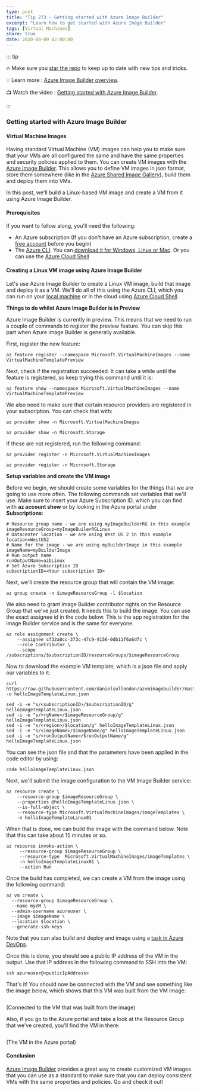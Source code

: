 ```yaml
---
type: post
title: "Tip 273 - Getting started with Azure Image Builder"
excerpt: "Learn how to get started with Azure Image Builder"
tags: [Virtual Machines]
share: true
date: 2020-08-09 02:00:00
---
```


::: tip 

:fire: Make sure you [star the repo](http://azuredev.tips?WT.mc_id=azure-azuredevtips-azureappsdev) to keep up to date with new tips and tricks.

:bulb: Learn more : [Azure Image Builder overview](https://docs.microsoft.com/en-us/azure/virtual-machines/linux/image-builder-overview?WT.mc_id=docs-azuredevtips-azureappsdev). 

:tv: Watch the video : [Getting started with Azure Image Builder](https://www.youtube.com/watch?v=yT97IeAFfwA&list=PLLasX02E8BPCNCK8Thcxu-Y-XcBUbhFWC&index=12&?WT.mc_id=youtube-azuredevtips-azureappsdev).

:::

### Getting started with Azure Image Builder

#### Virtual Machine Images

Having standard Virtual Machine (VM) images can help you to make sure that your VMs are all configured the same and have the same properties and security policies applied to them. You can create VM images with the [Azure Image Builder](https://docs.microsoft.com/en-us/azure/virtual-machines/linux/image-builder-overview?WT.mc_id=docs-azuredevtips-azureappsdev). This allows you to define VM images in json format, store them somewhere (like in the [Azure Shared Image Gallery](https://docs.microsoft.com/azure/virtual-machines/windows/shared-image-galleries?WT.mc_id=docs-azuredevtips-azureappsdev)), build them and deploy them into VMs. 

In this post, we'll build a Linux-based VM image and create a VM from it using Azure Image Builder.

#### Prerequisites

If you want to follow along, you'll need the following:
* An Azure subscription (If you don't have an Azure subscription, create a [free account](https://azure.microsoft.com/free/?WT.mc_id=azure-azuredevtips-azureappsdev) before you begin)
* The [Azure CLI](https://docs.microsoft.com/cli/azure/?WT.mc_id=docs-azuredevtips-azureappsdev). You can [download it for Windows, Linux or Mac](https://docs.microsoft.com/cli/azure/install-azure-cli?WT.mc_id=docs-azuredevtips-azureappsdev). Or you can use the [Azure Cloud Shell](https://shell.azure.com/?WT.mc_id=azure-azuredevtips-azureappsdev)

#### Creating a Linux VM image using Azure Image Builder

Let's use Azure Image Builder to create a Linux VM image, build that image and deploy it as a VM. We'll do all of this using the Azure CLI, which you can run on your [local machine](https://docs.microsoft.com/cli/azure/?WT.mc_id=docs-azuredevtips-azureappsdev) or in the cloud using [Azure Cloud Shell](https://shell.azure.com/?WT.mc_id=azure-azuredevtips-azureappsdev).

**Things to do whilst Azure Image Builder is in Preview**

Azure Image Builder is currently in preview. This means that we need to run a couple of commands to register the preview feature. You can skip this part when Azure image Builder is generally available.

First, register the new feature:
```
az feature register --namespace Microsoft.VirtualMachineImages --name VirtualMachineTemplatePreview
```
Next, check if the registration succeeded. It can take a while until the feature is registered, so keep trying this command until it is:
```
az feature show --namespace Microsoft.VirtualMachineImages --name VirtualMachineTemplatePreview 
```
We also need to make sure that certain resource providers are registered in your subscription. You can check that with:
```
az provider show -n Microsoft.VirtualMachineImages 

az provider show -n Microsoft.Storage 
```
If these are not registered, run the following command:
```
az provider register -n Microsoft.VirtualMachineImages

az provider register -n Microsoft.Storage
```

**Setup variables and create the VM image**

Before we begin, we should create some variables for the things that we are going to use more often. The following commands set variables that we'll use. Make sure to insert your Azure Subscription ID, which you can find with **az account show** or by looking in the Azure portal under **Subscriptions**:
```
# Resource group name - we are using myImageBuilderRG in this example
imageResourceGroup=myImageBuilerRGLinux
# Datacenter location - we are using West US 2 in this example
location=WestUS2
# Name for the image - we are using myBuilderImage in this example
imageName=myBuilderImage
# Run output name
runOutputName=aibLinux
# Set Azure Subscription ID
subscriptionID=<Your subscription ID>
```
Next, we'll create the resource group that will contain the VM image:
```
az group create -n $imageResourceGroup -l $location
```
We also need to grant Image Builder contributor rights on the Resource Group that we've just created. It needs this to build the image. You can use the exact assignee id in the code below. This is the app registration for the image Builder service and is the same for everyone. 
```
az role assignment create \
    --assignee cf32a0cc-373c-47c9-9156-0db11f6a6dfc \
    --role Contributor \
    --scope /subscriptions/$subscriptionID/resourceGroups/$imageResourceGroup
```
Now to download the example VM template, which is a json file and apply our variables to it:
```
curl https://raw.githubusercontent.com/danielsollondon/azvmimagebuilder/master/quickquickstarts/0_Creating_a_Custom_Linux_Managed_Image/helloImageTemplateLinux.json -o helloImageTemplateLinux.json

sed -i -e "s/<subscriptionID>/$subscriptionID/g" helloImageTemplateLinux.json
sed -i -e "s/<rgName>/$imageResourceGroup/g" helloImageTemplateLinux.json
sed -i -e "s/<region>/$location/g" helloImageTemplateLinux.json
sed -i -e "s/<imageName>/$imageName/g" helloImageTemplateLinux.json
sed -i -e "s/<runOutputName>/$runOutputName/g" helloImageTemplateLinux.json
```
You can see the json file and that the parameters have been applied in the code editor by using:
```
code helloImageTemplateLinux.json
```
Next, we'll submit the image configuration to the VM Image Builder service:
```
az resource create \
    --resource-group $imageResourceGroup \
    --properties @helloImageTemplateLinux.json \
    --is-full-object \
    --resource-type Microsoft.VirtualMachineImages/imageTemplates \
    -n helloImageTemplateLinux01
```
When that is done, we can build the image with the command below. Note that this can take about 15 minutes or so.
```
az resource invoke-action \
     --resource-group $imageResourceGroup \
     --resource-type  Microsoft.VirtualMachineImages/imageTemplates \
     -n helloImageTemplateLinux01 \
     --action Run 
```
Once the build has completed, we can create a VM from the image using the following command:
```
az vm create \
  --resource-group $imageResourceGroup \
  --name myVM \
  --admin-username azureuser \
  --image $imageName \
  --location $location \
  --generate-ssh-keys
```
Note that you can also build and deploy and image using a [task in Azure DevOps](https://marketplace.visualstudio.com/items?itemName=AzureImageBuilder.devOps-task-for-azure-image-builder&WT.mc_id=other-azuredevtips-azureappsdev).

Once this is done, you should see a public IP address of the VM in the output. Use that IP address in the following command to SSH into the VM:
```
ssh azureuser@<publicIpAddress>
```
That's it! You should now be connected with the VM and see something like the image below, which shows that this VM was built from the VM Image:

<img :src="$withBase('/files/61result.png')">

(Connected to the VM that was built from the image)

Also, if you go to the Azure portal and take a look at the Resource Group that we've created, you'll find the VM in there:

<img :src="$withBase('/files/61vmresult.png')">

(The VM in the Azure portal)

#### Conclusion

[Azure Image Builder](https://docs.microsoft.com/en-us/azure/virtual-machines/linux/image-builder-overview?WT.mc_id=docs-azuredevtips-azureappsdev) provides a great way to create customized VM images that you can use as a standard to make sure that you can deploy consistent VMs with the same properties and policies. Go and check it out!
